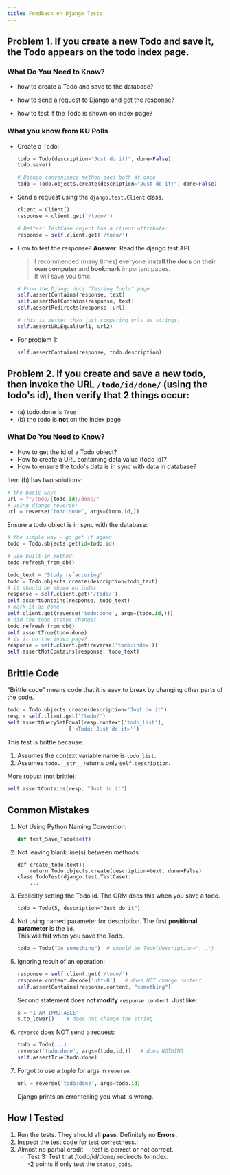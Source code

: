 ```yaml
---
title: Feedback on Django Tests
---
```


## Problem 1. If you create a new Todo and save it, the Todo appears on the todo index page.

### What Do You Need to Know?

- how to create a Todo and save to the database?

- how to send a request to Django and get the response?

- how to test if the Todo is shown on index page?

### What you know from KU Polls

- Create a Todo:
  ```python
  todo = Todo(description="Just do it!", done=False)
  todo.save()

  # Django convenience method does both at once
  todo = Todo.objects.create(description="Just do it!", done=False)
  ```

- Send a request using the `django.test.Client` class.
  ```python
  client = Client()
  response = client.get('/todo/')

  # Better: TestCase object has a client attribute:
  response = self.client.get('/todo/')
  ```

- How to test the response?    **Answer:** Read the django.test API.
  > I recommended (many times) everyone **install the docs on their own computer** and **bookmark** important pages.   
  > It will save you time.

  ```python
  # From the Django docs "Testing Tools" page
  self.assertContains(response, text)
  self.assertNotContains(response, text)
  self.assertRedirects(response, url)

  # this is better than just comparing urls as strings:
  self.assertURLEqual(url1, url2)
  ```

- For problem 1:
  ```python
  self.assertContains(response, todo.description)
  ``` 

## Problem 2. If you create and save a new todo, then invoke the URL `/todo/id/done/` (using the todo's id), then verify that 2 things occur: 
 - (a) todo.done is `True`
 - (b) the todo is **not** on the index page

### What Do You Need to Know?

- How to get the id of a Todo object?
- How to create a URL containing data value (todo id)?
- How to ensure the todo's data is in sync with data in database?

Item (b) has two solutions:
```python
# the basic way:
url = f"/todo/{todo.id}/done/"
# using django reverse:
url = reverse("todo:done", args=(todo.id,))
```

Ensure a todo object is in sync with the database:
```python
# the simple way - go get it again
todo = Todo.objects.get(id=todo.id)

# use built-in method:
todo.refresh_from_db()
```

```python
todo_text = "Study refactoring"
todo = Todo.objects.create(description=todo_text)
# it should be shown on index
response = self.client.get('/todo/') 
self.assertContains(response, todo_text)
# mark it as done
self.client.get(reverse('todo:done', args=(todo.id,)))
# did the todo status change?
todo.refresh_from_db()  
self.assertTrue(todo.done)
# is it on the index page?
response = self.client.get(reverse('todo:index'))
self.assertNotContains(response, todo_text)
```

## Brittle Code

"Brittle code" means code that it is easy to break by changing other parts of the code.

```python
todo = Todo.objects.create(description="Just do it")
resp = self.client.get('/todo/')
self.assertQuerySetEqual(resp.context['todo_list'],
                    ['<Todo: Just do it>'])
```
This test is brittle because:

1. Assumes the context variable name is `todo_list`. 
2. Assumes `todo.__str__` returns only `self.description`.

More robust (not brittle):

```python
self.assertContains(resp, "Just do it")
```

## Common Mistakes

1. Not Using Python Naming Convention:
   ```python
   def test_Save_Todo(self)
   ```
2. Not leaving blank line(s) between methods:
   ```
   def create_todo(text):
       return Todo.objects.create(description=text, done=False)
   class TodoTest(django.test.TestCase):
       ...
	```
3. Explicitly setting the Todo id. The ORM does this when you save a todo.
   ```
   todo = Todo(5, description="Just do it")
   ```
4. Not using named parameter for description. The first **positional parameter** is the `id`.    
   This will **fail** when you save the Todo.
   ```python
   todo = Todo("Do something")  # should be Todo(description="...")
   ```
5. Ignoring result of an operation:
   ```python
   response = self.client.get('/todo/')
   response.content.decode('utf-8')   # does NOT change content
   self.assertContains(response.content, "something")
   ```
   Second statement does **not modify** `response.content`.  Just like:
   ```python
   s = "I AM IMMUTABLE"
   s.to_lower()    # does not change the string
   ```
6. `reverse` does NOT send a request:
   ```python
   todo = Todo(...)
   reverse('todo:done', args=(todo,id,))   # does NOTHING
   self.assertTrue(todo.done)
   ```
7. Forgot to use a tuple for args in `reverse`. 
   ```python
   url = reverse('todo:done', args=todo.id)
   ```
   Django prints an error telling you what is wrong.


## How I Tested

1. Run the tests. They should all **pass**. Definitely no **Errors.**
2. Inspect the test code for test correctness.:
3. Almost no partial credit -- test is correct or not correct.
   * Test 3: Test that /todo/id/done/ redirects to index.    
    -2 points if only test the `status_code`.
